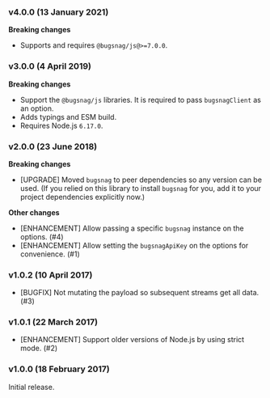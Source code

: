 ### v4.0.0 (13 January 2021)

**Breaking changes**

- Supports and requires `@bugsnag/js@>=7.0.0`.

### v3.0.0 (4 April 2019)

**Breaking changes**

- Support the `@bugsnag/js` libraries. It is required to pass `bugsnagClient` as an option.
- Adds typings and ESM build.
- Requires Node.js `6.17.0`.

### v2.0.0 (23 June 2018)

**Breaking changes**

- [UPGRADE] Moved `bugsnag` to peer dependencies so any version can be used. (If you relied on
  this library to install `bugsnag` for you, add it to your project dependencies explicitly now.)

**Other changes**

- [ENHANCEMENT] Allow passing a specific `bugsnag` instance on the options. (#4)
- [ENHANCEMENT] Allow setting the `bugsnagApiKey` on the options for convenience. (#1)

### v1.0.2 (10 April 2017)

- [BUGFIX] Not mutating the payload so subsequent streams get all data. (#3)

### v1.0.1 (22 March 2017)

- [ENHANCEMENT] Support older versions of Node.js by using strict mode. (#2)

### v1.0.0 (18 February 2017)

Initial release.
